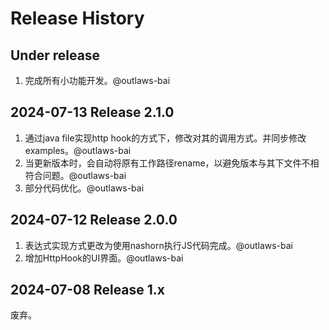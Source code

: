 # Release History

## Under release

1. 完成所有小功能开发。@outlaws-bai

## 2024-07-13 Release 2.1.0

1. 通过java file实现http hook的方式下，修改对其的调用方式。并同步修改examples。@outlaws-bai
2. 当更新版本时，会自动将原有工作路径rename，以避免版本与其下文件不相符合问题。@outlaws-bai
3. 部分代码优化。@outlaws-bai

## 2024-07-12 Release 2.0.0

1. 表达式实现方式更改为使用nashorn执行JS代码完成。@outlaws-bai
2. 增加HttpHook的UI界面。@outlaws-bai

## 2024-07-08 Release 1.x

废弃。
